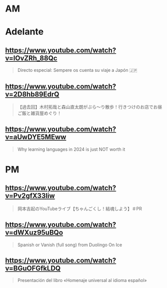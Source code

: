 # AM
# Adelante

## https://www.youtube.com/watch?v=lOvZRh_88Qc 

> Directo especial: Sempere os cuenta su viaje a Japón 🇯🇵 

## https://www.youtube.com/watch?v=2D8hb89EdrQ 

> 【過去回】木村拓哉と森山直太朗がぶら〜り散歩！行きつけのお店でお昼ご飯と雑貨屋めぐり！ 

## https://www.youtube.com/watch?v=aUwDYE5MEww

> Why learning languages in 2024 is just NOT worth it 

# PM

## https://www.youtube.com/watch?v=Pv2gfX33Iiw
> 岡本吉起のYouTubeライブ【ちゃんごくし！結魂しよう】＃PR

## https://www.youtube.com/watch?v=dWXuz95uBQo 

> Spanish or Vanish (full song) from Duolingo On Ice 

## https://www.youtube.com/watch?v=BGuOFGfkLDQ 

> Presentación del libro «Homenaje universal al idioma español» 
